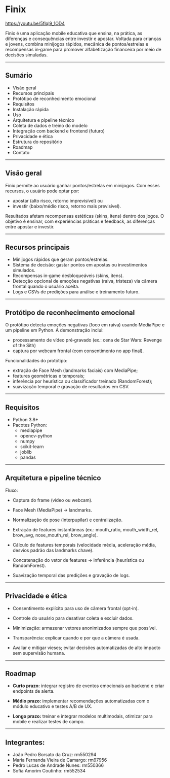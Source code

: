 # Finix

https://youtu.be/5flql9_1OD4

Finix é uma aplicação mobile educativa que ensina, na prática, as diferenças e consequências entre investir e apostar. Voltada para crianças e jovens, combina minijogos rápidos, mecânica de pontos/estrelas e recompensas in‑game para promover alfabetização financeira por meio de decisões simuladas.

---

## Sumário
- Visão geral  
- Recursos principais  
- Protótipo de reconhecimento emocional  
- Requisitos  
- Instalação rápida  
- Uso  
- Arquitetura e pipeline técnico  
- Coleta de dados e treino do modelo  
- Integração com backend e frontend (futuro)  
- Privacidade e ética  
- Estrutura do repositório  
- Roadmap  
- Contato

---

## Visão geral
Finix permite ao usuário ganhar pontos/estrelas em minijogos. Com esses recursos, o usuário pode optar por:
- apostar (alto risco, retorno imprevisível) ou  
- investir (baixo/médio risco, retorno mais previsível).

Resultados afetam recompensas estéticas (skins, itens) dentro dos jogos. O objetivo é ensinar, com experiências práticas e feedback, as diferenças entre apostar e investir.

---

## Recursos principais
- Minijogos rápidos que geram pontos/estrelas.  
- Sistema de decisão: gastar pontos em apostas ou investimentos simulados.  
- Recompensas in‑game desbloqueáveis (skins, itens).  
- Detecção opcional de emoções negativas (raiva, tristeza) via câmera frontal quando o usuário aceita.  
- Logs e CSVs de predições para análise e treinamento futuro.

---

## Protótipo de reconhecimento emocional
O protótipo detecta emoções negativas (foco em raiva) usando MediaPipe e um pipeline em Python. A demonstração inclui:
- processamento de vídeo pré‑gravado (ex.: cena de Star Wars: Revenge of the Sith)  
- captura por webcam frontal (com consentimento no app final).

Funcionalidades do protótipo:
- extração de Face Mesh (landmarks faciais) com MediaPipe;  
- features geométricas e temporais;  
- inferência por heurística ou classificador treinado (RandomForest);  
- suavização temporal e gravação de resultados em CSV.

---

## Requisitos
- Python 3.8+  
- Pacotes Python:
  - mediapipe
  - opencv-python
  - numpy
  - scikit-learn
  - joblib
  - pandas

---

## Arquitetura e pipeline técnico

Fluxo:

- Captura do frame (vídeo ou webcam).

- Face Mesh (MediaPipe) → landmarks.

- Normalização de pose (interpupilar) e centralização.

- Extração de features instantâneas (ex.: mouth_ratio, mouth_width_rel, brow_avg, nose_mouth_rel, brow_angle).

- Cálculo de features temporais (velocidade média, aceleração média, desvios padrão das landmarks chave).

- Concatenação do vetor de features → inferência (heurística ou RandomForest).

- Suavização temporal das predições e gravação de logs.

---

## Privacidade e ética
- Consentimento explícito para uso de câmera frontal (opt‑in).

- Controle do usuário para desativar coleta e excluir dados.

- Minimização: armazenar vetores anonimizados sempre que possível.

- Transparência: explicar quando e por que a câmera é usada.

- Avaliar e mitigar vieses; evitar decisões automatizadas de alto impacto sem supervisão humana.

---

## Roadmap
 - **Curto prazo:** integrar registro de eventos emocionais ao backend e criar endpoints de alerta.

 - **Médio prazo:** implementar recomendações automatizadas com o módulo educativo e testes A/B de UX.

 - **Longo prazo:** treinar e integrar modelos multimodais, otimizar para mobile e realizar testes de campo.

---

## Integrantes:
- João Pedro Borsato da Cruz: rm550294
- Maria Fernanda Vieira de Camargo: rm97956
- Pedro Lucas de Andrade Nunes: rm550366
- Sofia Amorim Coutinho: rm552534
